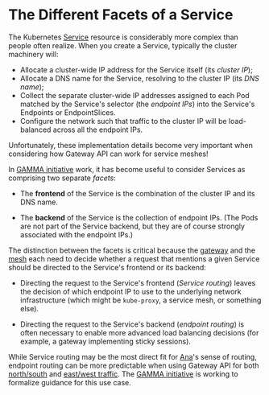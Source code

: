 # The Different Facets of a Service

The Kubernetes [Service] resource is considerably more complex than people
often realize. When you create a Service, typically the cluster machinery will:

- Allocate a cluster-wide IP address for the Service itself (its _cluster IP_);
- Allocate a DNS name for the Service, resolving to the cluster IP (its _DNS name_);
- Collect the separate cluster-wide IP addresses assigned to each Pod matched
  by the Service's selector (the _endpoint IPs_) into the Service's Endpoints
  or EndpointSlices.
- Configure the network such that traffic to the cluster IP will be
  load-balanced across all the endpoint IPs.

Unfortunately, these implementation details become very important when
considering how Gateway API can work for service meshes!

In [GAMMA initiative][gamma] work, it has become useful to consider Services
as comprising two separate _facets_:

- The **frontend** of the Service is the combination of the cluster IP and
  its DNS name.

- The **backend** of the Service is the collection of endpoint IPs. (The Pods
  are not part of the Service backend, but they are of course strongly
  associated with the endpoint IPs.)

The distinction between the facets is critical because the
[gateway](../api-types/gateway.md) and the [mesh](index.md) each need to decide whether
a request that mentions a given Service should be directed to the Service's
frontend or its backend:

- Directing the request to the Service's frontend (_Service routing_) leaves
  the decision of which endpoint IP to use to the underlying network
  infrastructure (which might be `kube-proxy`, a service mesh, or something
  else).

- Directing the request to the Service's backend (_endpoint routing_) is
  often necessary to enable more advanced load balancing decisions (for
  example, a gateway implementing sticky sessions).

While Service routing may be the most direct fit for [Ana]'s sense of routing,
endpoint routing can be more predictable when using Gateway API for both
[north/south] and [east/west traffic]. The [GAMMA initiative][gamma] is working to
formalize guidance for this use case.

[Service]: https://kubernetes.io/docs/concepts/services-networking/service/
[north/south]:../concepts/glossary.md#northsouth-traffic
[east/west traffic]:../concepts/glossary.md#eastwest-traffic
[gamma]:gamma.md
[Ana]:../concepts/roles-and-personas.md#ana
